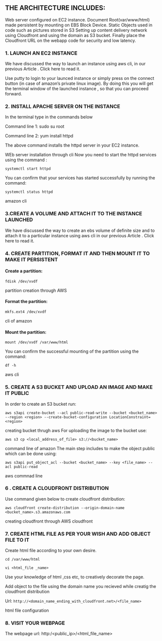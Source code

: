 ## THE ARCHITECTURE INCLUDES:
Web server configured on EC2 instance.
Document Root(var/www/html) made persistent by mounting on EBS Block Device.
Static Objects used in code such as pictures stored in S3
Setting up content delivery network using Cloudfront and using the domain as S3 bucket.
Finally place the Cloudfront URL on the webapp code for security and low latency.
### 1. LAUNCH AN EC2 INSTANCE
We have discussed the way to launch an instance using aws cli, in our previous Article . Click here to read it.

Use putty to login to your launced instance or simply press on the connect button (in case of amazon’s private linux image). By doing this you will get the terminal window of the launched instance , so that you can proceed forward.

### 2. INSTALL APACHE SERVER ON THE INSTANCE
In the terminal type in the commands below

Command line 1: sudo su root

Command line 2: yum install httpd

The above command installs the httpd server in your EC2 instance.

WEb server installation through cli
Now you need to start the httpd services using the command :

`systemctl start httpd`

You can confirm that your services has started successfully by running the command:

`systemctl status httpd`

amazon cli
### 3.CREATE A VOLUME AND ATTACH IT TO THE INSTANCE LAUNCHED
We have discussed the way to create an ebs volume of definite size and to attach it to a particular instance using aws cli in our previous Article . Click here to read it.

### 4. CREATE PARTITION, FORMAT IT AND THEN MOUNT IT TO MAKE IT PERSISTENT
#### Create a partition:

`fdisk /dev/xvdf`

partition creation through AWS
#### Format the partition:

`mkfs.ext4 /dev/xvdf`

cli of amazon
#### Mount the partition:

`mount /dev/xvdf /var/www/html`

You can confirm the successful mounting of the partition using the command:

`df -h`

aws cli
### 5. CREATE A S3 BUCKET AND UPLOAD AN IMAGE AND MAKE IT PUBLIC
In order to create an S3 bucket run:

`aws s3api create-bucket --acl public-read-write --bucket <bucket_name> --region <region> --create-bucket-configuration LocationConstraint=<region>`

creating bucket thrugh aws
For uploading the image to the bucket use:

`aws s3 cp <local_address_of_file> s3://<bucket_name>`

command line of amazon
The main step includes to make the object public which can be done using:

`aws s3api put_object_acl --bucket <bucket_name> --key <file_name> --acl public-read`

aws commnad line
### 6 . CREATE A CLOUDFRONT DISTRIBUTION
Use command given below to create cloudfront distribution:

`aws cloudfront create-distribution --origin-domain-name <bucket_name>.s3.amazonaws.com`

creating cloudfront through AWS
cloudfront
### 7. CREATE HTML FILE AS PER YOUR WISH AND ADD OBJECT FILE TO IT
Create html file according to your own desire.

`cd /var/www/html`

`vi <html_file _name>`

Use your knowledge of html ,css etc, to creatively decorate the page.

Add object to the file using the domain name you recieved while creatig the cloudfront distribution

Url: `http://<domain_name_ending_with_cloudfront.net>/<file_name>`

html file configuration
### 8. VISIT YOUR WEBPAGE
The webpage url: http:/<public_ip>/<html_file_name>
